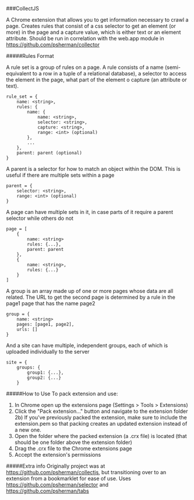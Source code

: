 ###CollectJS

A Chrome extension that allows you to get information necessary to crawl a page. Creates rules that consist of a css selector to get an element (or more) in the page and a capture value, which is either text or an element attribute. Should be run in correlation with the web.app module in https://github.com/psherman/collector

#####Rules Format

A rule set is a group of rules on a page. A rule consists of a name (semi-equivalent to a row in a tuple of a relational database), a selector to access the element in the page, what part of the element o capture (an attribute or text).

    rule_set = {
        name: <string>,
        rules: {
            name: {
                name: <string>,
                selector: <string>,
                capture: <string>,
                range: <int> (optional)
            },
            ...
        },
        parent: parent (optional)
    }


A parent is a selector for how to match an object within the DOM. This is useful if there are multiple sets within a page

    parent = {
        selector: <string>,
        range: <int> (optional)
    }

A page can have multiple sets in it, in case parts of it require a parent selector while others do not

    page = [
        {
            name: <string>
            rules: {...},
            parent: parent
        },
        {
            name: <string>,
            rules: {...}
        }
    ]

A group is an array made up of one or more pages whose data are all related. The URL to get the second page is determined by a rule in the page1 page that has the name page2

    group = {
        name: <string>
        pages: [page1, page2],
        urls: []
    }

And a site can have multiple, independent groups, each of which is uploaded individually to the server

    site = {
        groups: {
            group1: {...},
            group2: {...}
        }

#####How to Use
To pack extension and use:
1) In Chrome open up the extensions page (Settings > Tools > Extensions)
2) Click the "Pack extension..." button and navigate to the extension folder
2b) If you've previously packed the extension, make sure to include the extension.pem so that packing creates an updated extension instead of a new one.
3) Open the folder where the packed extension (a .crx file) is located (that should be one folder above the extension folder)
4) Drag the .crx file to the Chrome extensions page
5) Accept the extension's permissions

#####Extra info
Originally project was at https://github.com/psherman/collectjs, but transitioning over to an extension from a bookmarklet for ease of use.
Uses https://github.com/psherman/selector and https://github.com/psherman/tabs

